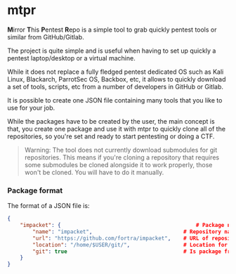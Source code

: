 # mtpr
**M**irror **T**his **P**entest **R**epo is a simple tool to grab quickly pentest tools or similar from GitHub/Gitlab.

The project is quite simple and is useful when having to set up quickly a pentest laptop/desktop or a virtual machine. 

While it does not replace a fully fledged pentest dedicated OS such as Kali Linux, Blackarch, ParrotSec OS, Backbox, etc, it allows to quickly download a set of tools, scripts, etc from a number of developers in GitHub or Gitlab.

It is possible to create one JSON file containing many tools that you like to use for your job. 

While the packages have to be created by the user, the main concept is that, you create one package and use it with  mtpr to quickly clone all of the repositories, so you're set and ready to start pentesting or doing a CTF.

> Warning: The tool does not currently download submodules for git repositories. This means if you're cloning a repository that requires some submodules be cloned alongside it to work properly, those won't be cloned. You will have to do it manually.

### Package format

The format of a JSON file is:

```json
{
	"impacket": {                                           # Package name
		"name": "impacket",                             # Repository name
		"url": "https://github.com/fortra/impacket",    # URL of repository
		"location": "/home/$USER/git/",                 # Location for repository to be cloned to 
		"git": true                                     # Is package from GitHub or GitLab
	}
}

```
